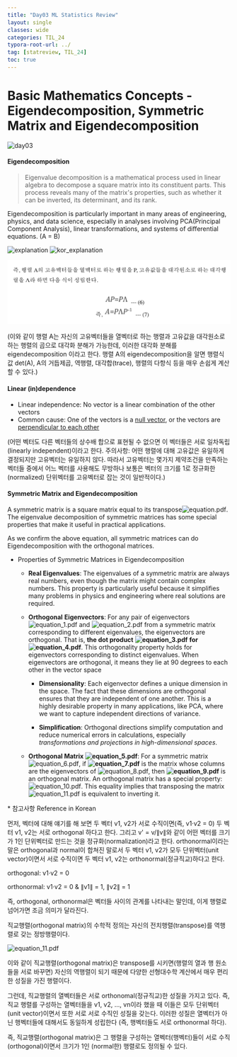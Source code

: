 ```yaml
---
title: "Day03 ML Statistics Review"
layout: single
classes: wide
categories: TIL_24
typora-root-url: ../
tag: [statreview, TIL_24]
toc: true
---
```


# Basic Mathematics Concepts - Eigendecomposition, Symmetric Matrix and Eigendecomposition

<img src="/blog/images/2024-05-16-TIL24_Day3/360F2DDF-9B34-4EE4-8A79-D4802F54D179.jpeg" alt="day03">

#### Eigendecomposition

> Eigenvalue decomposition is a mathematical process used in linear algebra to decompose a square matrix into its constituent parts. This process reveals many of the matrix's properties, such as whether it can be inverted, its determinant, and its rank. 

Eigendecomposition is particularly important in many areas of engineering, physics, and data science, especially in analyses involving PCA(Principal Component Analysis), linear transformations, and systems of differential equations. \(A = B\)

<img src = "/blog/images/2024-05-16-TIL24_Day3/image-20240516160815690.png" alt="explanation">

<img src = "/blog/images/2024-05-16-TIL24_Day3/image-20240516162524184.png" alt="kor_explanation">

![image-20240516162524184](/images/2024-05-16-TIL24_Day3/image-20240516162524184.png)

(이와 같이 행렬 A는 자신의 고유벡터들을 열벡터로 하는 행렬과 고유값을 대각원소로 하는 행렬의 곱으로 대각화 분해가 가능한데, 이러한 대각화 분해를 eigendecomposition 이라고 한다. 행렬 A의 eigendecomposition을 알면 행렬식 값 det(A), A의 거듭제곱, 역행렬, 대각합(trace), 행렬의 다항식 등을 매우 손쉽게 계산할 수 있다.)



#### **Linear (in)dependence**

- Linear independence: No vector is a linear combination of the other vectors
- Common cause: One of the vectors is a <u>null vector</u>, or the vectors are <u>perpendicular to each other</u>

(어떤 벡터도 다른 벡터들의 상수배 합으로 표현될 수 없으면 이 벡터들은 서로 일차독립(linearly independent)이라고 한다. 주의사항: 어떤 행렬에 대해 고유값은 유일하게 결정되지만 고유벡터는 유일하지 않다. 따라서 고유벡터는 몇가지 제약조건을 만족하는 벡터들 중에서 어느 벡터를 사용해도 무방하나 보통은 벡터의 크기를 1로 정규화한(normalized) 단위벡터를 고유벡터로 잡는 것이 일반적이다.)



#### **Symmetric Matrix and Eigendecomposition**

A symmetric matrix is a square matrix equal to its transpose![equation.pdf](blob:file:///068a3423-df10-4b77-aeda-cbe1607d5374). The eigenvalue decomposition of symmetric matrices has some special properties that make it useful in practical applications. 





















As we confirm the above equation, all symmetric matrices can do Eigendecomposition with the orthogonal matrices. 



- Properties of Symmetric Matrices in Eigendecomposition

  - **Real Eigenvalues**: The eigenvalues of a symmetric matrix are always real numbers, even though the matrix might contain complex numbers. This property is particularly useful because it simplifies many problems in physics and engineering where real solutions are required.

  - **Orthogonal** **Eigenvectors**: For any pair of eigenvectors ![equation_1.pdf](blob:file:///db091643-3f7b-48fd-99c9-b293cfeb16d3) and ![equation_2.pdf](blob:file:///b249ac72-7e73-4d29-9b7f-b3cbd0dfa233) from a symmetric matrix corresponding to different eigenvalues, the eigenvectors are orthogonal. That is, **the dot product** **![equation_3.pdf](blob:file:///0247857a-c9a4-4133-b1f5-2f9b7c59e5c4)** **for** **![equation_4.pdf](blob:file:///a62840a3-43f3-41e3-9f59-fc7344fef6af)**. This orthogonality property holds for eigenvectors corresponding to distinct eigenvalues. When eigenvectors are orthogonal, it means they lie at 90 degrees to each other in the vector space

    - **Dimensionality**: Each eigenvector defines a unique dimension in the space. The fact that these dimensions are orthogonal ensures that they are independent of one another. This is a highly desirable property in many applications, like PCA, where we want to capture independent directions of variance. 

    - **Simplification**: Orthogonal directions simplify computation and reduce numerical errors in calculations, especially *transformations and projections in high-dimensional spaces*.

  - **Orthogonal Matrix ![equation_5.pdf](blob:file:///26a4b18f-1ea1-44d7-92ac-472d1338c709)**: For a symmetric matrix ![equation_6.pdf](blob:file:///44704ab1-df9f-4469-8a6c-1fa9ea5f9dc3), if **![equation_7.pdf](blob:file:///cb91b250-39ab-45f9-a53e-e6898f7599a3)** is the matrix whose columns are the eigenvectors of ![equation_8.pdf](blob:file:///f70e7f0a-a314-4531-8436-9d2226e6e549), then **![equation_9.pdf](blob:file:///e0c476d0-9a4d-4a9c-b8fe-ceabcdb00cc7)** is an orthogonal matrix. An orthogonal matrix has a special property: ![equation_10.pdf](blob:file:///8d6cf34d-f944-40e6-9d7f-bd5e5d20eb6f). This equality implies that transposing the matrix ![equation_11.pdf](blob:file:///b18b1f22-f51a-44c5-9d5d-4fa47ae5f951) is equivalent to inverting it. 





\* 참고사항 Reference in Korean

먼저, 벡터에 대해 얘기를 해 보면 두 벡터 v1, v2가 서로 수직이면(즉, v1·v2 = 0) 두 벡터 v1, v2는 서로 orthogonal 하다고 한다. 그리고 v' = v/∥v∥와 같이 어떤 벡터를 크기가 1인 단위벡터로 만드는 것을 정규화(normalization)라고 한다. orthonormal이라는 말은 orthogonal과 normal이 합쳐진 말로서 두 벡터 v1, v2가 모두 단위벡터(unit vector)이면서 서로 수직이면 두 벡터 v1, v2는 orthonormal(정규직교)하다고 한다.

orthogonal: v1·v2 = 0

orthonormal: v1·v2 = 0  &  ∥v1∥ = 1, ∥v2∥ = 1



즉, orthogonal, orthonormal은 벡터들 사이의 관계를 나타내는 말인데, 이게 행렬로 넘어가면 조금 의미가 달라진다.



직교행렬(orthogonal matrix)의 수학적 정의는 자신의 전치행렬(transpose)를 역행렬로 갖는 정방행렬이다. 

![equation_11.pdf](blob:file:///7869a633-80d2-4bb6-a638-09800ed9d863)



이와 같이 직교행렬(orthogonal matrix)은 transpose를 시키면(행렬의 열과 행 원소들을 서로 바꾸면) 자신의 역행렬이 되기 때문에 다양한 선형대수학 계산에서 매우 편리한 성질을 가진 행렬이다.



그런데, 직교행렬의 열벡터들은 서로 orthonomal(정규직교)한 성질을 가지고 있다. 즉, 직교 행렬를 구성하는 열벡터들을 v1, v2, ..., vn이라 했을 때 이들은 모두 단위벡터(unit vector)이면서 또한 서로 서로 수직인 성질을 갖는다. 이러한 성질은 열벡터가 아닌 행벡터들에 대해서도 동일하게 성립한다 (즉, 행벡터들도 서로 orthonormal 하다).



즉, 직교행렬(orthogonal matrix)은 그 행렬을 구성하는 열벡터(행벡터)들이 서로 수직(orthogonal)이면서 크기가 1인 (normal한) 행렬로도 정의될 수 있다.

